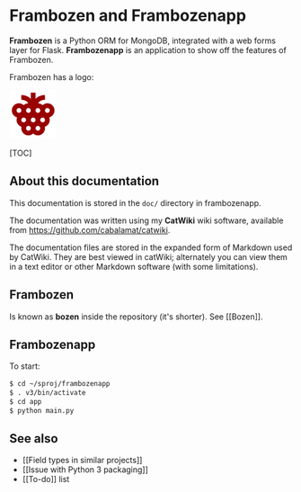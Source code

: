 # Frambozen and Frambozenapp

**Frambozen** is a Python ORM for MongoDB, integrated with a web forms 
layer for Flask. **Frambozenapp** is an application to show off the 
features of Frambozen.

Frambozen has a logo:

![Frambozen Logo](frambozen_logo.png)

[TOC]

## About this documentation

This documentation is stored in the `doc/` directory in frambozenapp. 

The documentation was written using my **CatWiki** wiki software, available from <https://github.com/cabalamat/catwiki>.

The documentation files are stored in the expanded form of Markdown used by CatWiki. 
They are best viewed in catWiki; alternately you can view them in a text editor or other Markdown software (with some limitations).

## Frambozen

Is known as **bozen** inside the repository (it's shorter). See [[Bozen]].

## Frambozenapp

To start:

    $ cd ~/sproj/frambozenapp
    $ . v3/bin/activate
    $ cd app
    $ python main.py


## See also

* [[Field types in similar projects]]
* [[Issue with Python 3 packaging]]
* [[To-do]] list